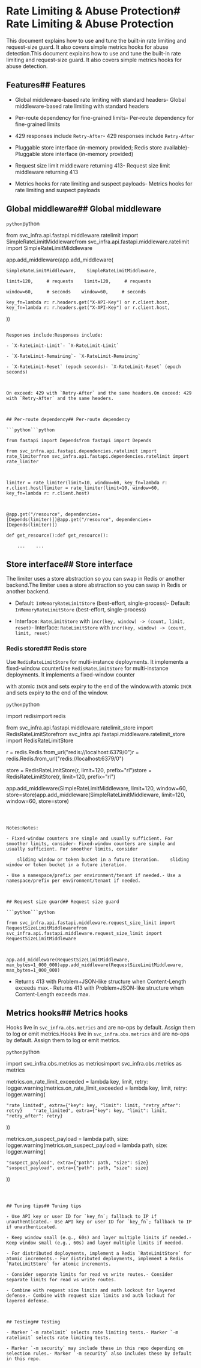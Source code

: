 # Rate Limiting & Abuse Protection# Rate Limiting & Abuse Protection



This document explains how to use and tune the built-in rate limiting and request-size guard. It also covers simple metrics hooks for abuse detection.This document explains how to use and tune the built-in rate limiting and request-size guard. It also covers simple metrics hooks for abuse detection.



## Features## Features

- Global middleware-based rate limiting with standard headers- Global middleware-based rate limiting with standard headers

- Per-route dependency for fine-grained limits- Per-route dependency for fine-grained limits

- 429 responses include `Retry-After`- 429 responses include `Retry-After`

- Pluggable store interface (in-memory provided; Redis store available)- Pluggable store interface (in-memory provided)

- Request size limit middleware returning 413- Request size limit middleware returning 413

- Metrics hooks for rate limiting and suspect payloads- Metrics hooks for rate limiting and suspect payloads



## Global middleware## Global middleware

```python```python

from svc_infra.api.fastapi.middleware.ratelimit import SimpleRateLimitMiddlewarefrom svc_infra.api.fastapi.middleware.ratelimit import SimpleRateLimitMiddleware



app.add_middleware(app.add_middleware(

    SimpleRateLimitMiddleware,    SimpleRateLimitMiddleware,

    limit=120,     # requests    limit=120,     # requests

    window=60,     # seconds    window=60,     # seconds

    key_fn=lambda r: r.headers.get("X-API-Key") or r.client.host,    key_fn=lambda r: r.headers.get("X-API-Key") or r.client.host,

))

``````

Responses include:Responses include:

- `X-RateLimit-Limit`- `X-RateLimit-Limit`

- `X-RateLimit-Remaining`- `X-RateLimit-Remaining`

- `X-RateLimit-Reset` (epoch seconds)- `X-RateLimit-Reset` (epoch seconds)



On exceed: 429 with `Retry-After` and the same headers.On exceed: 429 with `Retry-After` and the same headers.



## Per-route dependency## Per-route dependency

```python```python

from fastapi import Dependsfrom fastapi import Depends

from svc_infra.api.fastapi.dependencies.ratelimit import rate_limiterfrom svc_infra.api.fastapi.dependencies.ratelimit import rate_limiter



limiter = rate_limiter(limit=10, window=60, key_fn=lambda r: r.client.host)limiter = rate_limiter(limit=10, window=60, key_fn=lambda r: r.client.host)



@app.get("/resource", dependencies=[Depends(limiter)])@app.get("/resource", dependencies=[Depends(limiter)])

def get_resource():def get_resource():

    ...    ...

``````



## Store interface## Store interface

The limiter uses a store abstraction so you can swap in Redis or another backend.The limiter uses a store abstraction so you can swap in Redis or another backend.

- Default: `InMemoryRateLimitStore` (best-effort, single-process)- Default: `InMemoryRateLimitStore` (best-effort, single-process)

- Interface: `RateLimitStore` with `incr(key, window) -> (count, limit, reset)`- Interface: `RateLimitStore` with `incr(key, window) -> (count, limit, reset)`



### Redis store### Redis store

Use `RedisRateLimitStore` for multi-instance deployments. It implements a fixed-window counterUse `RedisRateLimitStore` for multi-instance deployments. It implements a fixed-window counter

with atomic `INCR` and sets expiry to the end of the window.with atomic `INCR` and sets expiry to the end of the window.



```python```python

import redisimport redis

from svc_infra.api.fastapi.middleware.ratelimit_store import RedisRateLimitStorefrom svc_infra.api.fastapi.middleware.ratelimit_store import RedisRateLimitStore



r = redis.Redis.from_url("redis://localhost:6379/0")r = redis.Redis.from_url("redis://localhost:6379/0")

store = RedisRateLimitStore(r, limit=120, prefix="rl")store = RedisRateLimitStore(r, limit=120, prefix="rl")



app.add_middleware(SimpleRateLimitMiddleware, limit=120, window=60, store=store)app.add_middleware(SimpleRateLimitMiddleware, limit=120, window=60, store=store)

``````



Notes:Notes:

- Fixed-window counters are simple and usually sufficient. For smoother limits, consider- Fixed-window counters are simple and usually sufficient. For smoother limits, consider

    sliding window or token bucket in a future iteration.    sliding window or token bucket in a future iteration.

- Use a namespace/prefix per environment/tenant if needed.- Use a namespace/prefix per environment/tenant if needed.



## Request size guard## Request size guard

```python```python

from svc_infra.api.fastapi.middleware.request_size_limit import RequestSizeLimitMiddlewarefrom svc_infra.api.fastapi.middleware.request_size_limit import RequestSizeLimitMiddleware



app.add_middleware(RequestSizeLimitMiddleware, max_bytes=1_000_000)app.add_middleware(RequestSizeLimitMiddleware, max_bytes=1_000_000)

``````

- Returns 413 with Problem+JSON-like structure when Content-Length exceeds max.- Returns 413 with Problem+JSON-like structure when Content-Length exceeds max.



## Metrics hooks## Metrics hooks

Hooks live in `svc_infra.obs.metrics` and are no-ops by default. Assign them to log or emit metrics.Hooks live in `svc_infra.obs.metrics` and are no-ops by default. Assign them to log or emit metrics.



```python```python

import svc_infra.obs.metrics as metricsimport svc_infra.obs.metrics as metrics



metrics.on_rate_limit_exceeded = lambda key, limit, retry: logger.warning(metrics.on_rate_limit_exceeded = lambda key, limit, retry: logger.warning(

    "rate_limited", extra={"key": key, "limit": limit, "retry_after": retry}    "rate_limited", extra={"key": key, "limit": limit, "retry_after": retry}

))

metrics.on_suspect_payload = lambda path, size: logger.warning(metrics.on_suspect_payload = lambda path, size: logger.warning(

    "suspect_payload", extra={"path": path, "size": size}    "suspect_payload", extra={"path": path, "size": size}

))

``````



## Tuning tips## Tuning tips

- Use API key or user ID for `key_fn`; fallback to IP if unauthenticated.- Use API key or user ID for `key_fn`; fallback to IP if unauthenticated.

- Keep window small (e.g., 60s) and layer multiple limits if needed.- Keep window small (e.g., 60s) and layer multiple limits if needed.

- For distributed deployments, implement a Redis `RateLimitStore` for atomic increments.- For distributed deployments, implement a Redis `RateLimitStore` for atomic increments.

- Consider separate limits for read vs write routes.- Consider separate limits for read vs write routes.

- Combine with request size limits and auth lockout for layered defense.- Combine with request size limits and auth lockout for layered defense.



## Testing## Testing

- Marker `-m ratelimit` selects rate limiting tests.- Marker `-m ratelimit` selects rate limiting tests.

- Marker `-m security` may include these in this repo depending on selection rules.- Marker `-m security` also includes these by default in this repo.
